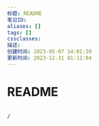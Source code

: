 ```yaml
---
标题: README
笔记ID: 
aliases: []
tags: []
cssclasses: 
描述: 
创建时间: 2023-05-07 14:01:30
更新时间: 2023-12-31 01:12:04
---
```


# README

```ActivityHistory

/

```


